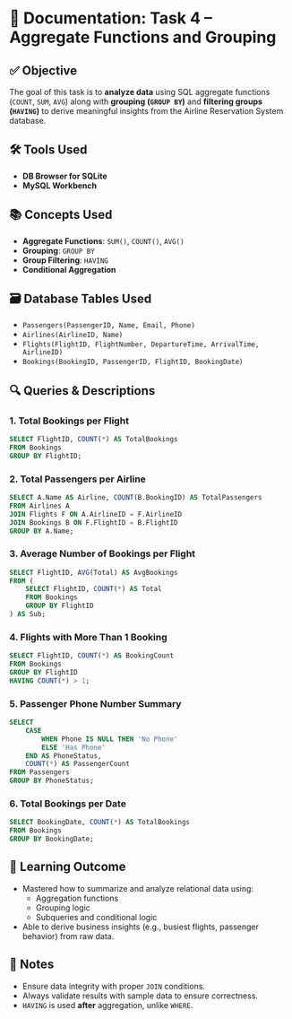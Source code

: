# 📄 Documentation: Task 4 – Aggregate Functions and Grouping

## ✅ Objective
The goal of this task is to **analyze data** using SQL aggregate functions (`COUNT`, `SUM`, `AVG`) along with **grouping (`GROUP BY`)** and **filtering groups (`HAVING`)** to derive meaningful insights from the Airline Reservation System database.

## 🛠 Tools Used
- **DB Browser for SQLite**
- **MySQL Workbench**

## 📚 Concepts Used
- **Aggregate Functions**: `SUM()`, `COUNT()`, `AVG()`
- **Grouping**: `GROUP BY`
- **Group Filtering**: `HAVING`
- **Conditional Aggregation**

## 🗃️ Database Tables Used
- `Passengers(PassengerID, Name, Email, Phone)`
- `Airlines(AirlineID, Name)`
- `Flights(FlightID, FlightNumber, DepartureTime, ArrivalTime, AirlineID)`
- `Bookings(BookingID, PassengerID, FlightID, BookingDate)`

## 🔍 Queries & Descriptions

### 1. Total Bookings per Flight
```sql
SELECT FlightID, COUNT(*) AS TotalBookings
FROM Bookings
GROUP BY FlightID;
```

### 2. Total Passengers per Airline
```sql
SELECT A.Name AS Airline, COUNT(B.BookingID) AS TotalPassengers
FROM Airlines A
JOIN Flights F ON A.AirlineID = F.AirlineID
JOIN Bookings B ON F.FlightID = B.FlightID
GROUP BY A.Name;
```

### 3. Average Number of Bookings per Flight
```sql
SELECT FlightID, AVG(Total) AS AvgBookings
FROM (
    SELECT FlightID, COUNT(*) AS Total
    FROM Bookings
    GROUP BY FlightID
) AS Sub;
```

### 4. Flights with More Than 1 Booking
```sql
SELECT FlightID, COUNT(*) AS BookingCount
FROM Bookings
GROUP BY FlightID
HAVING COUNT(*) > 1;
```

### 5. Passenger Phone Number Summary
```sql
SELECT 
    CASE 
        WHEN Phone IS NULL THEN 'No Phone' 
        ELSE 'Has Phone' 
    END AS PhoneStatus,
    COUNT(*) AS PassengerCount
FROM Passengers
GROUP BY PhoneStatus;
```

### 6. Total Bookings per Date
```sql
SELECT BookingDate, COUNT(*) AS TotalBookings
FROM Bookings
GROUP BY BookingDate;
```

## 🎯 Learning Outcome
- Mastered how to summarize and analyze relational data using:
  - Aggregation functions
  - Grouping logic
  - Subqueries and conditional logic
- Able to derive business insights (e.g., busiest flights, passenger behavior) from raw data.

## 📌 Notes
- Ensure data integrity with proper `JOIN` conditions.
- Always validate results with sample data to ensure correctness.
- `HAVING` is used **after** aggregation, unlike `WHERE`.